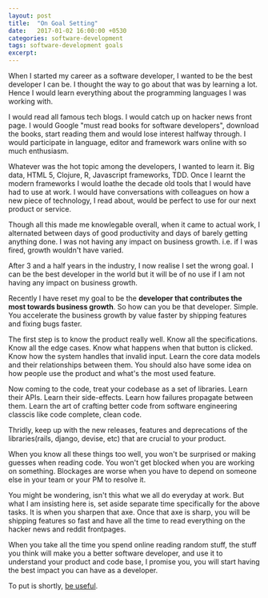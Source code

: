 ```yaml
---
layout: post
title:  "On Goal Setting"
date:   2017-01-02 16:00:00 +0530
categories: software-development
tags: software-development goals
excerpt: 
---
```

When I started my career as a software developer, I wanted to be the best developer I can be. I thought the way to go about that was by learning a lot. Hence I would learn everything about the programming languages I was working with. 

I would read all famous tech blogs. I would catch up on hacker news front page. I would Google "must read books for software developers", download the books, start reading them and would lose interest halfway through. I would participate in language, editor and framework wars online with so much enthusiasm.

Whatever was the hot topic among the developers, I wanted to learn it. Big data, HTML 5, Clojure, R, Javascript frameworks, TDD. Once I learnt the modern frameworks I would loathe the decade old tools that I would have had to use at work. I would have conversations with colleagues on how a new piece of technology, I read about, would be perfect to use for our next product or service.

Though all this made me knowlegable overall, when it came to actual work, I alternated between days of good productivity and days of barely getting anything done. I was not having any impact on business growth. i.e. if I was fired, growth wouldn't have varied.

After 3 and a half years in the industry, I now realise I set the wrong goal. I can be the best developer in the world but it will be of no use if I am not having any impact on business growth.

Recently I have reset my goal to be the **developer that contributes the most towards business growth**. So how can you be that developer. Simple. You accelerate the business growth by value faster by shipping features and fixing bugs faster.

The first step is to know the product really well. Know all the specifications. Know all the edge cases. Know what happens when that button is clicked. Know how the system handles that invalid input. Learn the core data models and their relationships between them. You should also have some idea on how people use the product and what's the most used feature.

Now coming to the code, treat your codebase as a set of libraries. Learn their APIs. Learn their side-effects. Learn how failures propagate between them. Learn the art of crafting better code from software engineering classcis like code complete, clean code.

Thridly, keep up with the new releases, features and deprecations of the libraries(rails, django, devise, etc) that are crucial to your product.

When you know all these things too well, you won't be surprised or making guesses when reading code. You won't get blocked when you are working on something. Blockages are worse when you have to depend on someone else in your team or your PM to resolve it.

You might be wondering, isn't this what we all do everyday at work. But what I am insisting here is, set aside separate time specifically for the above tasks. It is when you sharpen that axe. Once that axe is sharp, you will be shipping features so fast and have all the time to read everything on the hacker news and reddit frontpages.

When you take all the time you spend online reading random stuff, the stuff you think will make you a better software developer, and use it to understand your product and code base, I promise you, you will start having the best impact you can have as a developer. 

To put is shortly, [be useful](https://medium.com/art-of-practicality/the-purpose-of-life-is-not-happiness-its-usefulness-65064d0cdd59#.6xqpjpvyi).
